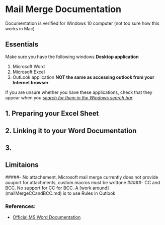 # Mail Merge Documentation
Documentation is verified for Windows 10 computer (not too sure how this works in Mac)

## Essentials
Make sure you have the following windows **Desktop application**
1. Microsoft Word
2. Microsoft Excel
3. OutLook application **NOT the same as accessing outlook from your Internet browser**

If you are unsure whether you have these applications, check that they appear when you [*search for them in the Windows search bar*](OutlookDesktopApp.png) 

## 1. Preparing your Excel Sheet

## 2. Linking it to your Word Documentation

## 3. 

## Limitaions
#####- No attachement, Microsoft mail merge currently does not provide auuport for attachments, custom macros must be writtone
#####- CC and BCC.
No support for CC for BCC. A [work around] (mailMergeCCandBCC.md) is to use Rules in Outlook


### References:
- [Official MS Word Documentation](https://support.office.com/en-us/article/mail-merge-using-an-excel-spreadsheet-858c7d7f-5cc0-4ba1-9a7b-0a948fa3d7d3)